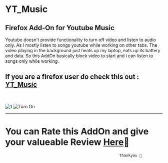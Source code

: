  
# YT_Music 
<h2> Firefox Add-On for Youtube Music </h2>   
 
Youtube doesn't provide functionality to turn off video and listen to audio only. As I mostly listen to songs youtube while working on other tabs. The video playing in the background just heats up my laptop, eats up its battery and data. 
So this AddOn basically block video to start and i can listen to songs only while working.
  

## If you are a firefox user do check this out : [YT_Music](https://addons.mozilla.org/en-US/firefox/addon/yt_music/?utm_source=addons.mozilla.org&utm_medium=referral&utm_content=search)
<br>

![1](https://user-images.githubusercontent.com/37971771/153199475-fe71dbe8-a9f4-4984-9135-f29bf7db38f8.png)
![Turn On](https://user-images.githubusercontent.com/37971771/153202453-0dc6ba19-355c-4036-bb76-d46b469c8ce8.png)



----------------------------------------------------------------------------------------------------

# You can Rate this AddOn and give your valueable Review [Here](https://addons.mozilla.org/en-US/firefox/addon/yt_music/?utm_source=addons.mozilla.org&utm_medium=referral&utm_content=search)🍻
  


 
                                                       Thankyou 🍻
 
